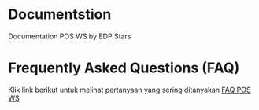 # Documentstion
Documentation POS WS by EDP Stars

# Frequently Asked Questions (FAQ)
Klik link berikut untuk melihat pertanyaan yang sering ditanyakan
[FAQ POS WS](https://faq-ws.starsoffice.id)
